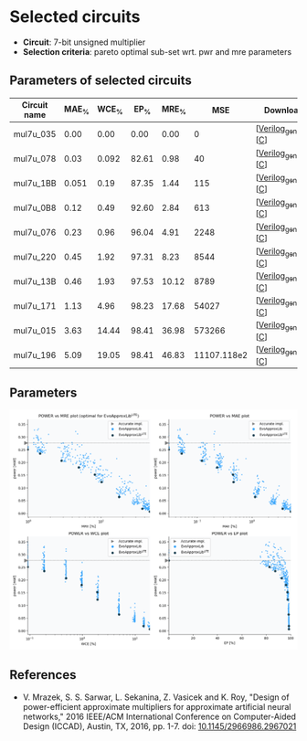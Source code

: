 
Selected circuits
===================
 - **Circuit**: 7-bit unsigned multiplier
 - **Selection criteria**: pareto optimal sub-set wrt. pwr and mre parameters

Parameters of selected circuits
----------------------------

| Circuit name | MAE<sub>%</sub> | WCE<sub>%</sub> | EP<sub>%</sub> | MRE<sub>%</sub> | MSE | Download |
| --- |  --- | --- | --- | --- | --- | --- | 
| mul7u_035 | 0.00 | 0.00 | 0.00 | 0.00 | 0 |  [[Verilog<sub>generic</sub>](mul7u_035.v)]  [[C](mul7u_035.c)] |
| mul7u_078 | 0.03 | 0.092 | 82.61 | 0.98 | 40 |  [[Verilog<sub>generic</sub>](mul7u_078.v)]  [[C](mul7u_078.c)] |
| mul7u_1BB | 0.051 | 0.19 | 87.35 | 1.44 | 115 |  [[Verilog<sub>generic</sub>](mul7u_1BB.v)]  [[C](mul7u_1BB.c)] |
| mul7u_0B8 | 0.12 | 0.49 | 92.60 | 2.84 | 613 |  [[Verilog<sub>generic</sub>](mul7u_0B8.v)]  [[C](mul7u_0B8.c)] |
| mul7u_076 | 0.23 | 0.96 | 96.04 | 4.91 | 2248 |  [[Verilog<sub>generic</sub>](mul7u_076.v)]  [[C](mul7u_076.c)] |
| mul7u_220 | 0.45 | 1.92 | 97.31 | 8.23 | 8544 |  [[Verilog<sub>generic</sub>](mul7u_220.v)]  [[C](mul7u_220.c)] |
| mul7u_13B | 0.46 | 1.93 | 97.53 | 10.12 | 8789 |  [[Verilog<sub>generic</sub>](mul7u_13B.v)]  [[C](mul7u_13B.c)] |
| mul7u_171 | 1.13 | 4.96 | 98.23 | 17.68 | 54027 |  [[Verilog<sub>generic</sub>](mul7u_171.v)]  [[C](mul7u_171.c)] |
| mul7u_015 | 3.63 | 14.44 | 98.41 | 36.98 | 573266 |  [[Verilog<sub>generic</sub>](mul7u_015.v)]  [[C](mul7u_015.c)] |
| mul7u_196 | 5.09 | 19.05 | 98.41 | 46.83 | 11107.118e2 |  [[Verilog<sub>generic</sub>](mul7u_196.v)]  [[C](mul7u_196.c)] |
    
Parameters
--------------
![Parameters figure](fig.png)

References
--------------
   - V. Mrazek, S. S. Sarwar, L. Sekanina, Z. Vasicek and K. Roy, "Design of power-efficient approximate multipliers for approximate artificial neural networks," 2016 IEEE/ACM International Conference on Computer-Aided Design (ICCAD), Austin, TX, 2016, pp. 1-7. doi: [10.1145/2966986.2967021](https://dx.doi.org/10.1145/2966986.2967021)

             